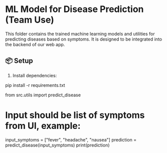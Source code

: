 # ML Model for Disease Prediction (Team Use)

This folder contains the trained machine learning models and utilities for predicting diseases based on symptoms. It is designed to be integrated into the backend of our web app.


## 📦 Setup

1. Install dependencies:

pip install -r requirements.txt


from src.utils import predict_disease

# Input should be list of symptoms from UI, example:
input_symptoms = ["fever", "headache", "nausea"]
prediction = predict_disease(input_symptoms)
print(prediction)
